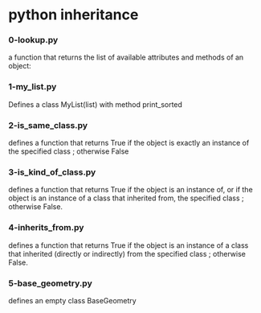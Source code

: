 # python inheritance
### 0-lookup.py
a function that returns the list of available attributes and methods of an object:
### 1-my_list.py
Defines a class MyList(list) with method print_sorted
### 2-is_same_class.py
defines a function that returns True if the object is exactly an instance of the specified class ; otherwise False
### 3-is_kind_of_class.py
defines a function that returns True if the object is an instance of, or if the object is an instance of a class that inherited from, the specified class ; otherwise False.
### 4-inherits_from.py
defines a function that returns True if the object is an instance of a class that inherited (directly or indirectly) from the specified class ; otherwise False.
### 5-base_geometry.py
defines an empty class BaseGeometry


